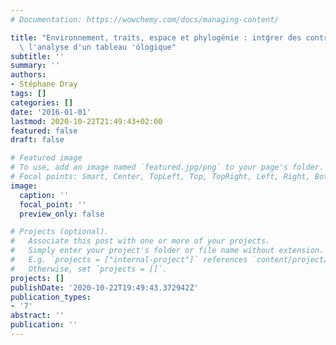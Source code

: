 ```yaml
---
# Documentation: https://wowchemy.com/docs/managing-content/

title: "Environnement, traits, espace et phylogénie : intǵrer des contraintes dans\
  \ l'analyse d'un tableau 'ólogique"
subtitle: ''
summary: ''
authors:
- Stéphane Dray
tags: []
categories: []
date: '2016-01-01'
lastmod: 2020-10-22T21:49:43+02:00
featured: false
draft: false

# Featured image
# To use, add an image named `featured.jpg/png` to your page's folder.
# Focal points: Smart, Center, TopLeft, Top, TopRight, Left, Right, BottomLeft, Bottom, BottomRight.
image:
  caption: ''
  focal_point: ''
  preview_only: false

# Projects (optional).
#   Associate this post with one or more of your projects.
#   Simply enter your project's folder or file name without extension.
#   E.g. `projects = ["internal-project"]` references `content/project/deep-learning/index.md`.
#   Otherwise, set `projects = []`.
projects: []
publishDate: '2020-10-22T19:49:43.372942Z'
publication_types:
- '7'
abstract: ''
publication: ''
---
```

